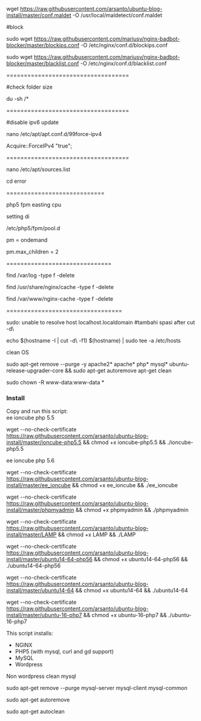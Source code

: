wget  https://raw.githubusercontent.com/arsanto/ubuntu-blog-install/master/conf.maldet -O /usr/local/maldetect/conf.maldet


#block

sudo wget  https://raw.githubusercontent.com/mariusv/nginx-badbot-blocker/master/blockips.conf -O /etc/nginx/conf.d/blockips.conf


sudo wget https://raw.githubusercontent.com/mariusv/nginx-badbot-blocker/master/blacklist.conf -O /etc/nginx/conf.d/blacklist.conf


===================================

#check folder size 

du -sh /*


===================================


#disable ipv6 update

nano /etc/apt/apt.conf.d/99force-ipv4

Acquire::ForceIPv4 "true";


===================================


nano /etc/apt/sources.list

cd error

============================

php5 fpm easting cpu


setting di 

/etc/php5/fpm/pool.d


pm = ondemand


pm.max_children = 2

==============================

find /var/log -type f -delete


find /usr/share/nginx/cache -type f -delete

find /var/www/nginx-cache -type f -delete

=================================


sudo: unable to resolve host localhost.localdomain
#tambahi spasi after cut -d\ 

echo $(hostname -I | cut -d\    -f1) $(hostname) | sudo tee -a /etc/hosts






clean OS

sudo apt-get remove --purge -y apache2* apache* php* mysql* ubuntu-release-upgrader-core && sudo apt-get autoremove apt-get clean

sudo chown -R www-data:www-data *



### Install
Copy and run this script:  
ee ioncube php 5.5

wget --no-check-certificate https://raw.githubusercontent.com/arsanto/ubuntu-blog-install/master/ioncube-php5.5 && chmod +x ioncube-php5.5 && ./ioncube-php5.5


ee ioncube php 5.6


wget --no-check-certificate https://raw.githubusercontent.com/arsanto/ubuntu-blog-install/master/ee_ioncube && chmod +x ee_ioncube && ./ee_ioncube





wget --no-check-certificate https://raw.githubusercontent.com/arsanto/ubuntu-blog-install/master/phpmyadmin && chmod +x phpmyadmin && ./phpmyadmin




wget --no-check-certificate https://raw.githubusercontent.com/arsanto/ubuntu-blog-install/master/LAMP && chmod +x LAMP && ./LAMP


wget --no-check-certificate https://raw.githubusercontent.com/arsanto/ubuntu-blog-install/master/ubuntu14-64-php56 && chmod +x ubuntu14-64-php56 && ./ubuntu14-64-php56

wget --no-check-certificate  https://raw.githubusercontent.com/arsanto/ubuntu-blog-install/master/ubuntu14-64 && chmod +x ubuntu14-64 && ./ubuntu14-64


wget --no-check-certificate https://raw.githubusercontent.com/arsanto/ubuntu-blog-install/master/ubuntu-16-php7 && chmod +x ubuntu-16-php7 && ./ubuntu-16-php7



This script installs:
- NGINX
- PHP5 (with mysql, curl and gd support)
- MySQL
- Wordpress


Non wordpress clean mysql 

sudo apt-get remove --purge mysql-server mysql-client mysql-common

sudo apt-get autoremove

sudo apt-get autoclean
